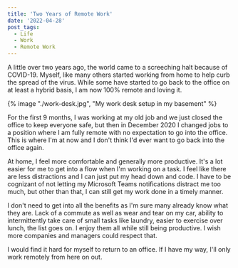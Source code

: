 ```yaml
---
title: 'Two Years of Remote Work'
date: '2022-04-28'
post_tags:
  - Life
  - Work
  - Remote Work
---
```


A little over two years ago, the world came to a screeching halt because of COVID-19. Myself, like many others started working from home to help curb the spread of the virus. While some have started to go back to the office on at least a hybrid basis, I am now 100% remote and loving it.
<!-- excerpt -->

{% image "./work-desk.jpg", "My work desk setup in my basement" %}

For the first 9 months, I was working at my old job and we just closed the office to keep everyone safe, but then in December 2020 I changed jobs to a position where I am fully remote with no expectation to go into the office. This is where I'm at now and I don't think I'd ever want to go back into the office again.

At home, I feel more comfortable and generally more productive. It's a lot easier for me to get into a flow when I'm working on a task. I feel like there are less distractions and I can just put my head down and code. I have to be cognizant of not letting my Microsoft Teams notifications distract me too much, but other than that, I can still get my work done in a timely manner.

I don't need to get into all the benefits as I'm sure many already know what they are. Lack of a commute as well as wear and tear on my car, ability to intermittently take care of small tasks like laundry, easier to exercise over lunch, the list goes on. I enjoy them all while still being productive. I wish more companies and managers could respect that.

I would find it hard for myself to return to an office. If I have my way, I'll only work remotely from here on out.